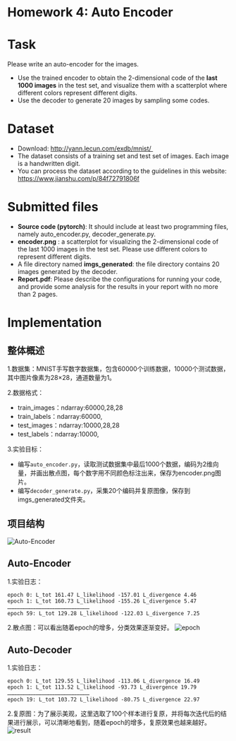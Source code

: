 # Homework 4: Auto Encoder
# Task
Please write an auto-encoder for the images.
* Use the trained encoder to obtain the 2-dimensional code of the **last 1000 images** in the test set, and visualize them with a scatterplot where different colors represent different digits.
* Use the decoder to generate 20 images by sampling some codes.

# Dataset
* Download:  http://yann.lecun.com/exdb/mnist/   
* The dataset consists of a training set and test set of images. Each image is a handwritten digit.
* You can process the dataset according to the guidelines in this website: https://www.jianshu.com/p/84f72791806f

# Submitted files
* **Source code (pytorch)**: It should include at least two programming files, namely auto_encoder.py,  decoder_generate.py. 
* **encoder.png** : a scatterplot for visualizing the 2-dimensional code of the last 1000 images in the test set. Please use different colors to represent different digits. 
* A file directory named **imgs_generated**: the file directory contains 20 images generated by the decoder.
* **Report.pdf**: Please describe the configurations for running your code, and provide some analysis for the results in your report with no more than 2 pages.

# Implementation

## 整体概述
1.数据集：MNIST手写数字数据集，包含60000个训练数据，10000个测试数据，其中图片像素为28×28，通道数量为1。

2.数据格式：
* train_images：ndarray:60000,28,28
* train_labels：ndarray:60000,
* test_images：ndarray:10000,28,28
* test_labels：ndarray:10000,

3.实验目标：
* 编写`auto_encoder.py`，读取测试数据集中最后1000个数据，编码为2维向量，并画出散点图，每个数字用不同颜色标注出来，保存为encoder.png图片。
* 编写`decoder_generate.py`，采集20个编码并复原图像，保存到imgs_generated文件夹。

## 项目结构
![Auto-Encoder](https://jrothschild.oss-cn-shanghai.aliyuncs.com/FDU_Course_ML/4.Auto%20Encoder/Auto-Encoder.png)

## Auto-Encoder
1.实验日志：

```
epoch 0: L_tot 161.47 L_likelihood -157.01 L_divergence 4.46
epoch 1: L_tot 160.73 L_likelihood -155.26 L_divergence 5.47
……………………………………………………………………
epoch 59: L_tot 129.28 L_likelihood -122.03 L_divergence 7.25
```

2.散点图：可以看出随着epoch的增多，分类效果逐渐变好。
![epoch](https://jrothschild.oss-cn-shanghai.aliyuncs.com/FDU_Course_ML/4.Auto%20Encoder/epoch.png)

## Auto-Decoder
1.实验日志：
```
epoch 0: L_tot 129.55 L_likelihood -113.06 L_divergence 16.49
epoch 1: L_tot 113.52 L_likelihood -93.73 L_divergence 19.79
……………………………………………………………………
epoch 19: L_tot 103.72 L_likelihood -80.75 L_divergence 22.97
```

2.复原图：为了展示美观，这里选取了100个样本进行复原，并将每次迭代后的结果进行展示，可以清晰地看到，随着epoch的增多，复原效果也越来越好。
![result](https://jrothschild.oss-cn-shanghai.aliyuncs.com/FDU_Course_ML/4.Auto%20Encoder/result.png)
